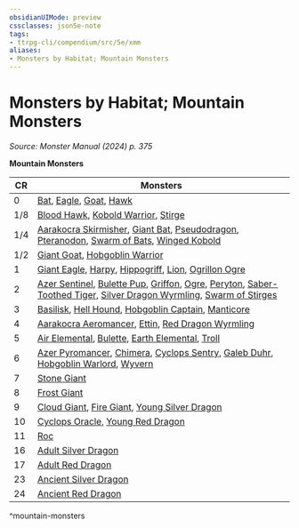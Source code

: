 ```yaml
---
obsidianUIMode: preview
cssclasses: json5e-note
tags:
- ttrpg-cli/compendium/src/5e/xmm
aliases:
- Monsters by Habitat; Mountain Monsters
---
```

# Monsters by Habitat; Mountain Monsters
*Source: Monster Manual (2024) p. 375* 

**Mountain Monsters**

| CR | Monsters |
|----|----------|
| 0 | [Bat](Інструменти%20ДМ/CLI/bestiary/beast/bat-xmm.md), [Eagle](Інструменти%20ДМ/CLI/bestiary/beast/eagle-xmm.md), [Goat](Інструменти%20ДМ/CLI/bestiary/beast/goat-xmm.md), [Hawk](Інструменти%20ДМ/CLI/bestiary/beast/hawk-xmm.md) |
| 1/8 | [Blood Hawk](Інструменти%20ДМ/CLI/bestiary/beast/blood-hawk-xmm.md), [Kobold Warrior](Інструменти%20ДМ/CLI/bestiary/dragon/kobold-warrior-xmm.md), [Stirge](Інструменти%20ДМ/CLI/bestiary/monstrosity/stirge-xmm.md) |
| 1/4 | [Aarakocra Skirmisher](Інструменти%20ДМ/CLI/bestiary/elemental/aarakocra-skirmisher-xmm.md), [Giant Bat](Інструменти%20ДМ/CLI/bestiary/beast/giant-bat-xmm.md), [Pseudodragon](Інструменти%20ДМ/CLI/bestiary/dragon/pseudodragon-xmm.md), [Pteranodon](Інструменти%20ДМ/CLI/bestiary/beast/pteranodon-xmm.md), [Swarm of Bats](Інструменти%20ДМ/CLI/bestiary/beast/swarm-of-bats-xmm.md), [Winged Kobold](Інструменти%20ДМ/CLI/bestiary/dragon/winged-kobold-xmm.md) |
| 1/2 | [Giant Goat](Інструменти%20ДМ/CLI/bestiary/beast/giant-goat-xmm.md), [Hobgoblin Warrior](Інструменти%20ДМ/CLI/bestiary/fey/hobgoblin-warrior-xmm.md) |
| 1 | [Giant Eagle](Інструменти%20ДМ/CLI/bestiary/celestial/giant-eagle-xmm.md), [Harpy](Інструменти%20ДМ/CLI/bestiary/monstrosity/harpy-xmm.md), [Hippogriff](Інструменти%20ДМ/CLI/bestiary/monstrosity/hippogriff-xmm.md), [Lion](Інструменти%20ДМ/CLI/bestiary/beast/lion-xmm.md), [Ogrillon Ogre](Інструменти%20ДМ/CLI/bestiary/giant/ogrillon-ogre-xmm.md) |
| 2 | [Azer Sentinel](Інструменти%20ДМ/CLI/bestiary/elemental/azer-sentinel-xmm.md), [Bulette Pup](Інструменти%20ДМ/CLI/bestiary/monstrosity/bulette-pup-xmm.md), [Griffon](Інструменти%20ДМ/CLI/bestiary/monstrosity/griffon-xmm.md), [Ogre](Інструменти%20ДМ/CLI/bestiary/giant/ogre-xmm.md), [Peryton](Інструменти%20ДМ/CLI/bestiary/monstrosity/peryton-xmm.md), [Saber-Toothed Tiger](Інструменти%20ДМ/CLI/bestiary/beast/saber-toothed-tiger-xmm.md), [Silver Dragon Wyrmling](Інструменти%20ДМ/CLI/bestiary/dragon/silver-dragon-wyrmling-xmm.md), [Swarm of Stirges](Інструменти%20ДМ/CLI/bestiary/monstrosity/swarm-of-stirges-xmm.md) |
| 3 | [Basilisk](Інструменти%20ДМ/CLI/bestiary/monstrosity/basilisk-xmm.md), [Hell Hound](Інструменти%20ДМ/CLI/bestiary/fiend/hell-hound-xmm.md), [Hobgoblin Captain](Інструменти%20ДМ/CLI/bestiary/fey/hobgoblin-captain-xmm.md), [Manticore](Інструменти%20ДМ/CLI/bestiary/monstrosity/manticore-xmm.md) |
| 4 | [Aarakocra Aeromancer](Інструменти%20ДМ/CLI/bestiary/elemental/aarakocra-aeromancer-xmm.md), [Ettin](Інструменти%20ДМ/CLI/bestiary/giant/ettin-xmm.md), [Red Dragon Wyrmling](Інструменти%20ДМ/CLI/bestiary/dragon/red-dragon-wyrmling-xmm.md) |
| 5 | [Air Elemental](Інструменти%20ДМ/CLI/bestiary/elemental/air-elemental-xmm.md), [Bulette](Інструменти%20ДМ/CLI/bestiary/monstrosity/bulette-xmm.md), [Earth Elemental](Інструменти%20ДМ/CLI/bestiary/elemental/earth-elemental-xmm.md), [Troll](Інструменти%20ДМ/CLI/bestiary/giant/troll-xmm.md) |
| 6 | [Azer Pyromancer](Інструменти%20ДМ/CLI/bestiary/elemental/azer-pyromancer-xmm.md), [Chimera](Інструменти%20ДМ/CLI/bestiary/monstrosity/chimera-xmm.md), [Cyclops Sentry](Інструменти%20ДМ/CLI/bestiary/giant/cyclops-sentry-xmm.md), [Galeb Duhr](Інструменти%20ДМ/CLI/bestiary/elemental/galeb-duhr-xmm.md), [Hobgoblin Warlord](Інструменти%20ДМ/CLI/bestiary/fey/hobgoblin-warlord-xmm.md), [Wyvern](Інструменти%20ДМ/CLI/bestiary/dragon/wyvern-xmm.md) |
| 7 | [Stone Giant](Інструменти%20ДМ/CLI/bestiary/giant/stone-giant-xmm.md) |
| 8 | [Frost Giant](Інструменти%20ДМ/CLI/bestiary/giant/frost-giant-xmm.md) |
| 9 | [Cloud Giant](Інструменти%20ДМ/CLI/bestiary/giant/cloud-giant-xmm.md), [Fire Giant](Інструменти%20ДМ/CLI/bestiary/giant/fire-giant-xmm.md), [Young Silver Dragon](Інструменти%20ДМ/CLI/bestiary/dragon/young-silver-dragon-xmm.md) |
| 10 | [Cyclops Oracle](Інструменти%20ДМ/CLI/bestiary/giant/cyclops-oracle-xmm.md), [Young Red Dragon](Інструменти%20ДМ/CLI/bestiary/dragon/young-red-dragon-xmm.md) |
| 11 | [Roc](Інструменти%20ДМ/CLI/bestiary/monstrosity/roc-xmm.md) |
| 16 | [Adult Silver Dragon](Інструменти%20ДМ/CLI/bestiary/dragon/adult-silver-dragon-xmm.md) |
| 17 | [Adult Red Dragon](Інструменти%20ДМ/CLI/bestiary/dragon/adult-red-dragon-xmm.md) |
| 23 | [Ancient Silver Dragon](Інструменти%20ДМ/CLI/bestiary/dragon/ancient-silver-dragon-xmm.md) |
| 24 | [Ancient Red Dragon](Інструменти%20ДМ/CLI/bestiary/dragon/ancient-red-dragon-xmm.md) |
^mountain-monsters